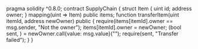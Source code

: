 pragma solidity ^0.8.0;
contract SupplyChain {
struct Item {
uint id;
address owner;
}
mapping(uint => Item) public items;
function transferItem(uint itemId, address newOwner) public {
require(items[itemId].owner == msg.sender, "Not the owner");
items[itemId].owner = newOwner;
(bool sent, ) = newOwner.call{value: msg.value}("");
require(sent, "Transfer failed");
}
}
